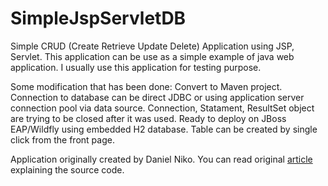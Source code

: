 # SimpleJspServletDB

Simple CRUD (Create Retrieve Update Delete) Application using JSP, Servlet.
This application can be use as a simple example of java web application. 
I usually use this application for testing purpose.

Some modification that has been done:
Convert to Maven project.
Connection to database can be direct JDBC or using application server connection pool via data source.
Connection, Statament, ResultSet object are trying to be closed after it was used.
Ready to deploy on JBoss EAP/Wildfly using embedded H2 database.
Table can be created by single click from the front page.

Application originally created by Daniel Niko. 
You can read original [article](http://danielniko.com/?p=16) explaining the source code.



